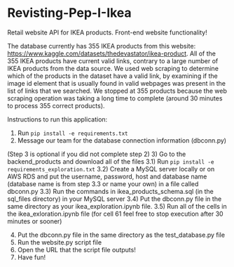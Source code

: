 # Revisting-Pep-I-Ikea

Retail website API for IKEA products. Front-end website functionality!

The database currently has 355 IKEA products from this website: https://www.kaggle.com/datasets/thedevastator/ikea-product. All of the 355 IKEA products have current valid links, contrary to a large number of IKEA products from the data source. We used web scraping to determine which of the products in the dataset have a valid link, by examining if the image id element that is usually found in valid webpages was present in the list of links that we searched. We stopped at 355 products because the web scraping operation was taking a long time to complete (around 30 minutes to process 355 correct products).

Instructions to run this application:

1) Run `pip install -e requirements.txt`
2) Message our team for the database connection information (dbconn.py)

(Step 3 is optional if you did not complete step 2)
3) Go to the backend_products and download all of the files
    3.1) Run `pip install -e requirements_exploration.txt`
    3.2) Create a MySQL server locally or on AWS RDS and put the username, password, host and database name (database name is from step 3.3 or name your own) in a file called dbconn.py
    3.3) Run the commands in ikea_products_schema.sql (in the sql_files directory) in your MySQL server
    3.4) Put the dbconn.py file in the same directory as your ikea_exploration.ipynb file.
    3.5) Run all of the cells in the ikea_exloration.ipynb file (for cell 61 feel free to stop execution after 30 minutes or sooner)

4) Put the dbconn.py file in the same directory as the test_database.py file
5) Run the website.py script file
6) Open the URL that the script file outputs!
7) Have fun!
